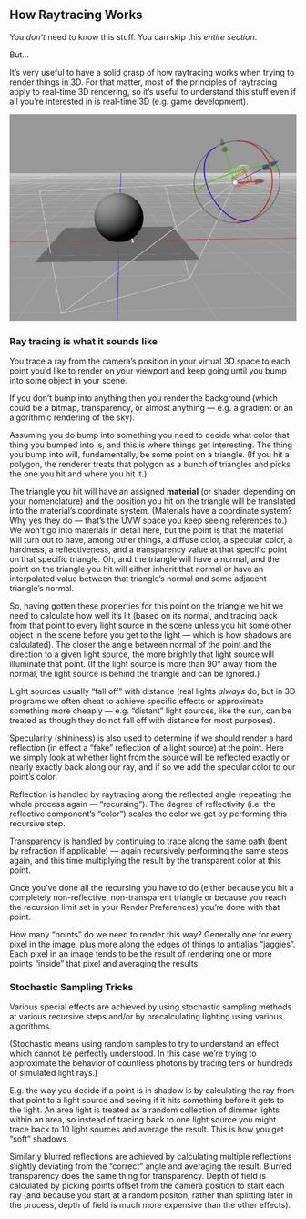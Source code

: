 ## How Raytracing Works

You *don’t* need to know this stuff.  You can skip this *entire section*.

But…

It’s very useful to have a solid grasp of how raytracing works when trying to render things in 3D. For that matter, most of the principles of raytracing apply to real-time 3D rendering, so it’s useful to understand this stuff even if all you’re interested in is real-time 3D (e.g. game development).

![](pastedGraphic-552.jpg)

### Ray tracing is what it sounds like

You trace a ray from the camera’s position in your virtual 3D space to each point you’d like to render on your viewport and keep going until you bump into some object in your scene.

If you don’t bump into anything then you render the background (which could be a bitmap, transparency, or almost anything — e.g. a gradient or an algorithmic rendering of the sky).

Assuming you do bump into something you need to decide what color that thing you bumped into is, and this is where things get interesting. The thing you bump into will, fundamentally, be some point on a triangle. (If you hit a polygon, the renderer treats that polygon as a bunch of triangles and picks the one you hit and where you hit it.)

The triangle you hit will have an assigned **material** (or shader, depending on your nomenclature) and the position you hit on the triangle will be translated into the material’s coordinate system. (Materials have a coordinate system? Why yes they do — that’s the UVW space you keep seeing references to.) We won’t go into materials in detail here, but the point is that the material will turn out to have, among other things, a diffuse color, a specular color, a hardness, a reflectiveness, and a transparency value at that specific point on that specific triangle. Oh, and the triangle will have a normal, and the point on the triangle you hit will either inherit that normal or have an interpolated value between that triangle’s normal and some adjacent triangle’s normal.

So, having gotten these properties for this point on the triangle we hit we need to calculate how well it’s lit (based on its normal, and tracing back from that point to every light source in the scene unless you hit some other object in the scene before you get to the light — which is how shadows are calculated). The closer the angle between normal of the point and the direction to a given light source, the more brightly that light source will illuminate that point. (If the light source is more than 90° away from the normal, the light source is behind the triangle and can be ignored.) 

Light sources usually “fall off” with distance (real lights *always* do, but in 3D programs we often cheat to achieve specific effects or approximate something more cheaply — e.g. “distant” light sources, like the sun, can be treated as though they do not fall off with distance for most purposes).

Specularity (shininess) is also used to determine if we should render a hard reflection (in effect a “fake” reflection of a light source) at the point. Here we simply look at whether light from the source will be reflected exactly or nearly exactly back along our ray, and if so we add the specular color to our point’s color.

Reflection is handled by raytracing along the reflected angle (repeating the whole process again — “recursing”). The degree of reflectivity (i.e. the reflective component’s “color”) scales the color we get by performing this recursive step.

Transparency is handled by continuing to trace along the same path (bent by refraction if applicable) — again recursively performing the same steps again, and this time multiplying the result by the transparent color at this point.

Once you’ve done all the recursing you have to do (either because you hit a completely non-reflective, non-transparent triangle or because you reach the recursion limit set in your Render Preferences) you’re done with that point.

How many “points” do we need to render this way? Generally one for every pixel in the image, plus more along the edges of things to antialias “jaggies”. Each pixel in an image tends to be the result of rendering one or more points “inside” that pixel and averaging the results.

### Stochastic Sampling Tricks

Various special effects are achieved by using stochastic sampling methods at various recursive steps and/or by precalculating lighting using various algorithms.

(Stochastic means using random samples to try to understand an effect which cannot be perfectly understood. In this case we’re trying to approximate the behavior of countless photons by tracing tens or hundreds of simulated light rays.)

E.g. the way you decide if a point is in shadow is by calculating the ray from that point to a light source and seeing if it hits something before it gets to the light. An area light is treated as a random collection of dimmer lights within an area, so instead of tracing back to one light source you might trace back to 10 light sources and average the result. This is how you get “soft” shadows.

Similarly blurred reflections are achieved by calculating multiple reflections slightly deviating from the “correct” angle and averaging the result. Blurred transparency does the same thing for transparency. Depth of field is calculated by picking points offset from the camera position to start each ray (and because you start at a random positon, rather than splitting later in the process, depth of field is much more expensive than the other effects).

